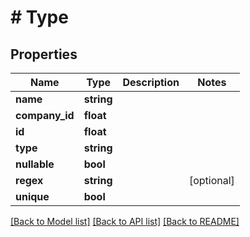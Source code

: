 # # Type

## Properties

Name | Type | Description | Notes
------------ | ------------- | ------------- | -------------
**name** | **string** |  |
**company_id** | **float** |  |
**id** | **float** |  |
**type** | **string** |  |
**nullable** | **bool** |  |
**regex** | **string** |  | [optional]
**unique** | **bool** |  |

[[Back to Model list]](../../README.md#models) [[Back to API list]](../../README.md#endpoints) [[Back to README]](../../README.md)
